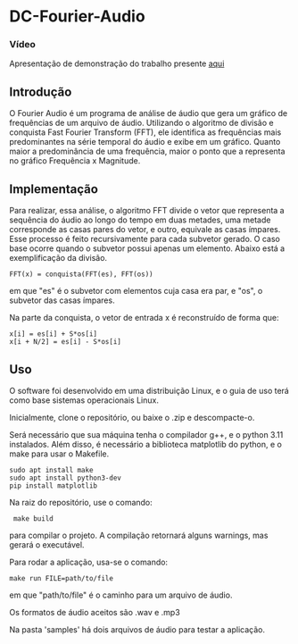 # DC-Fourier-Audio

### Vídeo
Apresentação de demonstração do trabalho presente [aqui](https://youtu.be/6mJUpj8y1og)

## Introdução

O Fourier Audio é um programa de análise de áudio que gera um gráfico de frequências de um arquivo de áudio. Utilizando o algoritmo de divisão e conquista Fast Fourier Transform (FFT), ele identifica as frequências mais predominantes na série temporal do áudio e exibe em um gráfico. Quanto maior a predominância de uma frequência, maior o ponto que a representa no gráfico Frequência x Magnitude.

## Implementação

Para realizar, essa análise, o algoritmo FFT divide o vetor que representa a sequência do áudio ao longo do tempo em duas metades, uma metade corresponde as casas pares do vetor, e outro, equivale as casas ímpares. Esse processo é feito recursivamente para cada subvetor gerado. O caso base ocorre quando o subvetor possui apenas um elemento. Abaixo está a exemplificação da divisão.

    FFT(x) = conquista(FFT(es), FFT(os))

em que "es" é o subvetor com elementos cuja casa era par, e "os", o subvetor das casas ímpares. 


Na parte da conquista, o vetor de entrada x é reconstruído de forma que:

    x[i] = es[i] + S*os[i]
    x[i + N/2] = es[i] - S*os[i]

## Uso

O software foi desenvolvido em uma distribuição Linux, e o guia de uso terá como base sistemas operacionais Linux.

Inicialmente, clone o repositório, ou baixe o .zip e descompacte-o.

Será necessário que sua máquina tenha o compilador g++, e o python 3.11 instalados. Além disso, é necessário a biblioteca matplotlib do python, e o make para usar o Makefile.

    sudo apt install make
    sudo apt install python3-dev
    pip install matplotlib


Na raiz do repositório, use o comando:

     make build 

para compilar o projeto. A compilação retornará alguns warnings, mas gerará o executável.

Para rodar a aplicação, usa-se o comando:

    make run FILE=path/to/file
 
em que "path/to/file" é o caminho para um arquivo de áudio.

Os formatos de áudio aceitos são .wav e .mp3

Na pasta 'samples' há dois arquivos de áudio para testar a aplicação.
